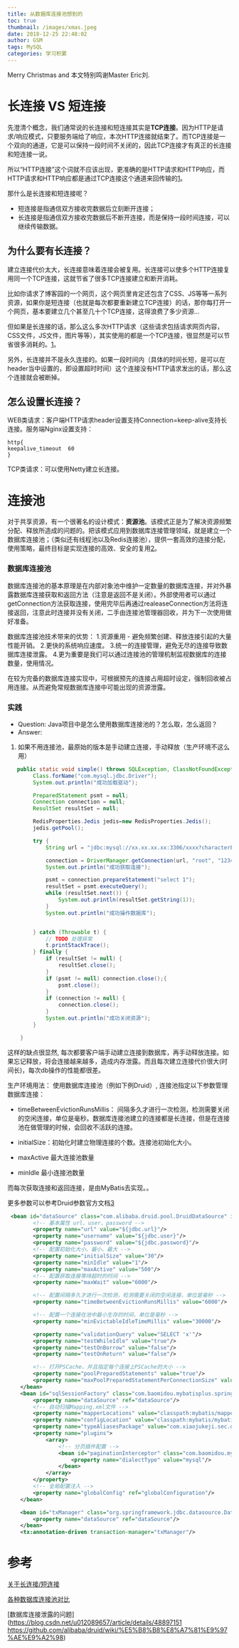 ```yaml
---
title: 从数据库连接池想到的
toc: true
thumbnail: /images/xmas.jpeg
date: 2018-12-25 22:48:02
author: GSM
tags: MySQL
categories: 学习积累
---
```

Merry Christmas and 本文特别鸣谢Master Eric刘. 
<!-- more -->

# 长连接 VS 短连接 
先澄清个概念，我们通常说的长连接和短连接其实是**TCP连接**。因为HTTP是请求/响应模式，只要服务端给了响应，本次HTTP连接就结束了。而TCP连接是一个双向的通道，它是可以保持一段时间不关闭的，因此TCP连接才有真正的长连接和短连接一说。

所以“HTTP连接”这个词就不应该出现，更准确的是HTTP请求和HTTP响应，而HTTP请求和HTTP响应都是通过TCP连接这个通道来回传输的[1](https://www.jianshu.com/p/3fc3646fad80)。

那什么是长连接和短连接呢？
- 短连接是指通信双方接收完数据后立刻断开连接；
- 长连接是指通信双方接收完数据后不断开连接，而是保持一段时间连接，可以继续传输数据。

## 为什么要有长连接？
建立连接代价太大，长连接意味着连接会被复用。长连接可以使多个HTTP连接复用同一个TCP连接，这就节省了很多TCP连接建立和断开消耗。

比如你请求了博客园的一个网页，这个网页里肯定还包含了CSS、JS等等一系列资源，如果你是短连接（也就是每次都要重新建立TCP连接）的话，那你每打开一个网页，基本要建立几个甚至几十个TCP连接，这得浪费了多少资源…

但如果是长连接的话，那么这么多次HTTP请求（这些请求包括请求网页内容，CSS文件，JS文件，图片等等），其实使用的都是一个TCP连接，很显然是可以节省很多消耗的。[1](https://www.jianshu.com/p/3fc3646fad80)。

另外，长连接并不是永久连接的。如果一段时间内（具体的时间长短，是可以在header当中设置的，即设置超时时间）这个连接没有HTTP请求发出的话，那么这个连接就会被断掉。

## 怎么设置长连接？
WEB类请求：客户端HTTP请求header设置支持Connection=keep-alive支持长连接。服务端Nginx设置支持：
```nginx
http{
keepalive_timeout  60
}
```
TCP类请求：可以使用Netty建立长连接。

# 连接池
对于共享资源，有一个很著名的设计模式：**资源池**。该模式正是为了解决资源频繁分配、释放所造成的问题的。把该模式应用到数据库连接管理领域，就是建立一个数据库连接池；（类似还有线程池以及Redis连接池），提供一套高效的连接分配，使用策略，最终目标是实现连接的高效、安全的复用[2](https://blog.csdn.net/shuaihj/article/details/14223015)。

### 数据库连接池
数据库连接池的基本原理是在内部对象池中维护一定数量的数据库连接，并对外暴露数据库连接获取和返回方法（注意是返回不是关闭）。外部使用者可以通过getConnection方法获取连接，使用完毕后再通过realeaseConnection方法将连接返回，注意此时连接并没有关闭，二手由连接池管理器回收，并为下一次使用做好准备。

数据库连接池技术带来的优势：
1.资源重用 - 避免频繁创建、释放连接引起的大量性能开销。
2.更快的系统响应速度。
3.统一的连接管理，避免无尽的连接导致数据库连接泄露。
4.更为重要是我们可以通过连接池的管理机制监视数据库的连接数量，使用情况。

在较为完备的数据库连接实现中，可根据预先的连接占用超时设定，强制回收被占用连接。从而避免常规数据库连接中可能出现的资源泄露。

### 实践
- Question: Java项目中是怎么使用数据库连接池的？怎么取，怎么返回？
- Answer: 

1. 如果不用连接池，最原始的版本是手动建立连接，手动释放（生产环境不这么用）
```java
   public static void simple() throws SQLException, ClassNotFoundException {
        Class.forName("com.mysql.jdbc.Driver");
        System.out.println("成功加载驱动");

        PreparedStatement psmt = null;
        Connection connection = null;
        ResultSet resultSet = null;

        RedisProperties.Jedis jedis=new RedisProperties.Jedis();
        jedis.getPool();

        try {
            String url = "jdbc:mysql://xx.xx.xx.xx:3306/xxxx?characterEncoding=UTF-8&useSSL=false";

            connection = DriverManager.getConnection(url, "root", "123456");
            System.out.println("成功获取连接");

            psmt = connection.prepareStatement("select 1");
            resultSet = psmt.executeQuery();
            while (resultSet.next()) {
                System.out.println(resultSet.getString(1));
            }
            System.out.println("成功操作数据库");


        } catch (Throwable t) {
            // TODO 处理异常
            t.printStackTrace();
        } finally {
            if (resultSet != null) {
                resultSet.close();
            }
            if (psmt != null) connection.close();{
                psmt.close();
            }
            if (connection != null) {
                connection.close();
            }
            System.out.println("成功关闭资源");
        }

    }
```
这样的缺点很显然, 每次都要客户端手动建立连接到数据库，再手动释放连接。如果忘记释放，将会连接越来越多，造成内存泄露。而且每次建立连接代价很大(时间长)，每次db操作的性能都很差。

生产环境用法：
使用数据库连接池（例如下例Druid）, 连接池指定以下参数管理数据库连接：
- timeBetweenEvictionRunsMillis： 间隔多久才进行一次检测，检测需要关闭的空闲连接，单位是毫秒。数据库连接池建立的连接都是长连接，但是在连接池在做管理的时候，会回收不活跃的连接。

- initialSize：初始化时建立物理连接的个数。连接池初始化大小。

- maxActive 最大连接池数量
- minIdle 最小连接池数量

而每次获取连接和返回连接，是由MyBatis去实现。。

更多参数可以参考Druid参数官方文档[3](https://github.com/alibaba/druid/wiki/DruidDataSource%E9%85%8D%E7%BD%AE%E5%B1%9E%E6%80%A7%E5%88%97%E8%A1%A8
)


```xml
 <bean id="dataSource" class="com.alibaba.druid.pool.DruidDataSource" init-method="init" destroy-method="close">
        <!-- 基本属性 url、user、password -->
        <property name="url" value="${jdbc.url}"/>
        <property name="username" value="${jdbc.user}"/>
        <property name="password" value="${jdbc.password}"/>
        <!-- 配置初始化大小、最小、最大 -->
        <property name="initialSize" value="30"/>
        <property name="minIdle" value="1"/>
        <property name="maxActive" value="500"/>
        <!-- 配置获取连接等待超时的时间 -->
        <property name="maxWait" value="6000"/>

        <!-- 配置间隔多久才进行一次检测，检测需要关闭的空闲连接，单位是毫秒 -->
        <property name="timeBetweenEvictionRunsMillis" value="6000"/>

        <!-- 配置一个连接在池中最小生存的时间，单位是毫秒 -->
        <property name="minEvictableIdleTimeMillis" value="30000"/>

        <property name="validationQuery" value="SELECT 'x'"/>
        <property name="testWhileIdle" value="true"/>
        <property name="testOnBorrow" value="false"/>
        <property name="testOnReturn" value="false"/>

        <!-- 打开PSCache，并且指定每个连接上PSCache的大小 -->
        <property name="poolPreparedStatements" value="true"/>
        <property name="maxPoolPreparedStatementPerConnectionSize" value="20"/>
    </bean>
    <bean id="sqlSessionFactory" class="com.baomidou.mybatisplus.spring.MybatisSqlSessionFactoryBean">
        <property name="dataSource" ref="dataSource"/>
        <!-- 自动扫描Mapping.xml文件 -->
        <property name="mapperLocations" value="classpath:mybatis/mapper/*.xml"/>
        <property name="configLocation" value="classpath:mybatis/mybatis-config.xml"/>
        <property name="typeAliasesPackage" value="com.xiaojukeji.sec.data.*"/>
        <property name="plugins">
            <array>
                <!-- 分页插件配置 -->
                <bean id="paginationInterceptor" class="com.baomidou.mybatisplus.plugins.PaginationInterceptor">
                    <property name="dialectType" value="mysql"/>
                </bean>
            </array>
        </property>
        <!-- 全局配置注入 -->
        <property name="globalConfig" ref="globalConfiguration"/>
    </bean>

    <bean id="txManager" class="org.springframework.jdbc.datasource.DataSourceTransactionManager">
        <property name="dataSource" ref="dataSource"/>
    </bean>
    <tx:annotation-driven transaction-manager="txManager"/>
```

# 参考

[关于长连接/短连接](https://www.jianshu.com/p/3fc3646fad80)

[各种数据库连接池对比](https://github.com/alibaba/druid/wiki/%E5%90%84%E7%A7%8D%E6%95%B0%E6%8D%AE%E5%BA%93%E8%BF%9E%E6%8E%A5%E6%B1%A0%E5%AF%B9%E6%AF%94) 

[数据库连接泄露的问题](https://blog.csdn.net/u012089657/article/details/48897151
https://github.com/alibaba/druid/wiki/%E5%B8%B8%E8%A7%81%E9%97%AE%E9%A2%98) 